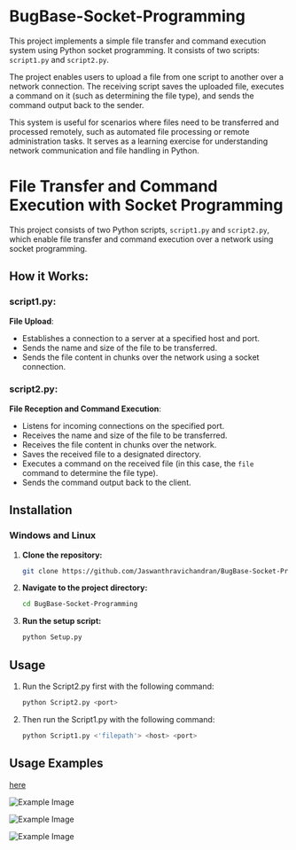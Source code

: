 # BugBase-Socket-Programming

This project implements a simple file transfer and command execution system using Python socket programming. It consists of two scripts: `script1.py` and `script2.py`.

The project enables users to upload a file from one script to another over a network connection. The receiving script saves the uploaded file, executes a command on it (such as determining the file type), and sends the command output back to the sender.

This system is useful for scenarios where files need to be transferred and processed remotely, such as automated file processing or remote administration tasks. It serves as a learning exercise for understanding network communication and file handling in Python.

# File Transfer and Command Execution with Socket Programming

This project consists of two Python scripts, `script1.py` and `script2.py`, which enable file transfer and command execution over a network using socket programming.

## How it Works:

### script1.py:

**File Upload**: 
   - Establishes a connection to a server at a specified host and port.
   - Sends the name and size of the file to be transferred.
   - Sends the file content in chunks over the network using a socket connection.

### script2.py:

**File Reception and Command Execution**:
   - Listens for incoming connections on the specified port.
   - Receives the name and size of the file to be transferred.
   - Receives the file content in chunks over the network.
   - Saves the received file to a designated directory.
   - Executes a command on the received file (in this case, the `file` command to determine the file type).
   - Sends the command output back to the client.

## Installation

### Windows and Linux

1. **Clone the repository:**
   ```bash
   git clone https://github.com/Jaswanthravichandran/BugBase-Socket-Programming.git

2. **Navigate to the project directory:**
   ```bash
   cd BugBase-Socket-Programming

3. **Run the setup script:**
   ```bash
   python Setup.py

## Usage

1. Run the Script2.py first with the following command:
   ```bash
   python Script2.py <port>

2. Then run the Script1.py with the following command:
   ```bash
   python Script1.py <'filepath'> <host> <port>

## Usage Examples

[here](https://www.youtube.com/watch?v=VFvfjsXBnIM)


![Example Image](images/1.png)

![Example Image](images/2.png)

![Example Image](images/3.png)
